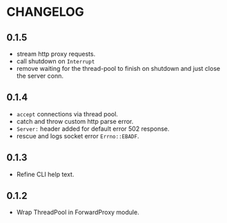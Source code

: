 # CHANGELOG

## 0.1.5

- stream http proxy requests.
- call shutdown on `Interrupt`
- remove waiting for the thread-pool to finish on shutdown and just close the server conn.

## 0.1.4

- `accept` connections via thread pool.
- catch and throw custom http parse error.
- `Server:` header added for default error 502 response.
- rescue and logs socket error `Errno::EBADF`.

## 0.1.3

- Refine CLI help text.

## 0.1.2

- Wrap ThreadPool in ForwardProxy module.